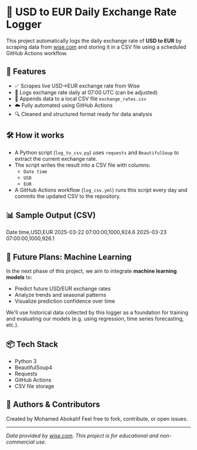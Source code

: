 # 💱 USD to EUR Daily Exchange Rate Logger

This project automatically logs the daily exchange rate of **USD to EUR** by scraping data from [wise.com](https://wise.com/de/currency-converter/usd-to-eur-rate) and storing it in a CSV file using a scheduled GitHub Actions workflow.

## 🚀 Features

- ✅ Scrapes live USD→EUR exchange rate from Wise
- 📅 Logs exchange rate daily at 07:00 UTC (can be adjusted)
- 📄 Appends data to a local CSV file `exchange_rates.csv`
- ☁️ Fully automated using GitHub Actions
- 🔍 Cleaned and structured format ready for data analysis

## 🛠️ How it works

- A Python script (`log_to_csv.py`) uses `requests` and `BeautifulSoup` to extract the current exchange rate.
- The script writes the result into a CSV file with columns:
  - `Date time`
  - `USD`
  - `EUR`
- A GitHub Actions workflow (`log_csv.yml`) runs this script every day and commits the updated CSV to the repository.

## 📊 Sample Output (CSV)

Date time,USD,EUR 2025-03-22 07:00:00,1000,924.6 2025-03-23 07:00:00,1000,926.1


## 🤖 Future Plans: Machine Learning

In the next phase of this project, we aim to integrate **machine learning models** to:

- Predict future USD/EUR exchange rates
- Analyze trends and seasonal patterns
- Visualize prediction confidence over time

We'll use historical data collected by this logger as a foundation for training and evaluating our models (e.g. using regression, time series forecasting, etc.).

## 📦 Tech Stack

- Python 3
- BeautifulSoup4
- Requests
- GitHub Actions
- CSV file storage


## 🧠 Authors & Contributors

Created by Mohamed Abokahf 
Feel free to fork, contribute, or open issues.

---

*Data provided by [wise.com](https://wise.com). This project is for educational and non-commercial use.*

